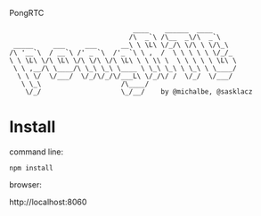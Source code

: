 PongRTC

    
                                   ____    ______  ____      
                                  /\  _`\ /\__  _\/\  _`\    
     _____     ___     ___      __\ \ \L\ \/_/\ \/\ \ \/\_\  
    /\ '__`\  / __`\ /' _ `\  /'_ `\ \ ,  /  \ \ \ \ \ \/_/_ 
    \ \ \L\ \/\ \L\ \/\ \/\ \/\ \L\ \ \ \\ \  \ \ \ \ \ \L\ \
     \ \ ,__/\ \____/\ \_\ \_\ \____ \ \_\ \_\ \ \_\ \ \____/
      \ \ \/  \/___/  \/_/\/_/\/___L\ \/_/\/ /  \/_/  \/___/ 
       \ \_\                    /\____/                      
        \/_/                    \_/__/    by @michalbe, @sasklacz
    


Install
========

command line:

    npm install


browser:

  http://localhost:8060


